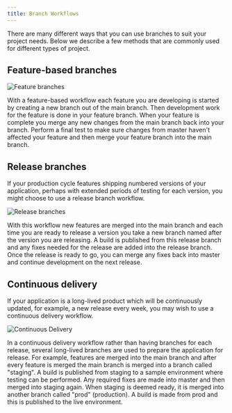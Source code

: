 ```yaml
---
title: Branch Workflows
---
```


There are many different ways that you can use branches to suit your project needs. Below we describe a few methods that are commonly used for different types of project.

## Feature-based branches

![Feature branches](/img/user-manual/version-control/branch-workflows/feature-branches.png)

With a feature-based workflow each feature you are developing is started by creating a new branch out of the main branch. Then development work for the feature is done in your feature branch. When your feature is complete you merge any new changes from the main branch back into your branch. Perform a final test to make sure changes from master haven't affected your feature and then merge your feature branch into the main branch.

## Release branches

If your production cycle features shipping numbered versions of your application, perhaps with extended periods of testing for each version, you might choose to use a release branch workflow.

![Release branches](/img/user-manual/version-control/branch-workflows/release-branches.png)

With this workflow new features are merged into the main branch and each time you are ready to release a version you take a new branch named after the version you are releasing. A build is published from this release branch and any fixes needed for the release are added into the release branch. Once the release is ready to go, you can merge any fixes back into master and continue development on the next release.

## Continuous delivery

If your application is a long-lived product which will be continuously updated, for example, a new release every week, you may wish to use a continuous delivery workflow.

![Continuous Delivery](/img/user-manual/version-control/branch-workflows/continuous-delivery.png)

In a continuous delivery workflow rather than having branches for each release, several long-lived branches are used to prepare the application for release. For example, features are merged into the main branch and after every feature is merged the main branch is merged into a branch called "staging". A build is published from staging to a sample environment where testing can be performed. Any required fixes are made into master and then merged into staging again. When staging is deemed ready, it is merged into another branch called "prod" (production). A build is made from prod and this is published to the live environment.
